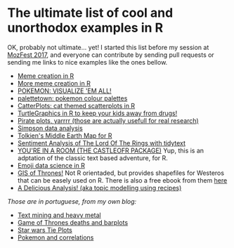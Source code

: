 # The ultimate list of cool and unorthodox examples in R

OK, probably not ultimate... yet! I started this list before my session at [MozFest 2017](https://mozillafestival.org/), and everyone can contribute by sending pull requests or sending me links to nice examples like the ones bellow.

- [Meme creation in R](https://www.r-bloggers.com/creat-meme-in-r/amp/)
- [More meme creation in R](http://rpubs.com/dsollberger/Rmemes)
- [POKEMON: VISUALIZE 'EM ALL!](http://jkunst.com/r/pokemon-visualize-em-all/)
- [palettetown: pokemon colour palettes](https://github.com/timcdlucas/palettetown)
- [CatterPlots: cat themed scatterplots in R](https://github.com/Gibbsdavidl/CatterPlots)
- [TurtleGraphics in R to keep your kids away from drugs!](http://www.rexamine.com/2014/06/r-now-will-keep-children-away-from-drugs/) 
- [Pirate plots, yarrrr (those are actually usefull for real research)](http://nathanieldphillips.com/2016/04/pirateplot-2-0-the-rdi-plotting-choice-of-r-pirates/)
- [Simpson data analysis](https://github.com/toddwschneider/flim-springfield)
- [Tolkien's Middle Earth Map for R](http://www.r-chart.com/2016/10/map-of-middle-earth-map-above-was.html)
- [Sentiment Analysis of The Lord Of The Rings with tidytext](http://www.jakubglinka.com/2017-03-01-text_mining_part1/)
- [YOU'RE IN A ROOM (THE CASTLEOFR PACKAGE)](http://giorasimchoni.com/2017/09/10/2017-09-10-you-re-in-a-room-the-castleofr-package/) Yup, this is an adptation of the classic text based adventure, for R.
- [Emoji data science in R](https://prismoji.com/2017/02/06/emoji-data-science-in-r-tutorial/)
- [GIS of Thrones!](https://blog.gvsig.org/2016/05/24/gis-of-thrones-mapping-game-of-thrones-with-gvsig/) Not R orientaded, but provides shapefiles for Westeros that can be easely used on R. There is also a free ebook from them [here](https://blog.gvsig.org/2017/07/12/learning-gis-with-game-of-thrones-free-book/)
- [A Delicious Analysis! (aka topic modelling using recipes)](https://www.r-bloggers.com/a-delicious-analysis-aka-topic-modelling-using-recipes/)

*Those are in portuguese, from my own blog:*

- [Text mining and heavy metal](https://cantinhodor.wordpress.com/2015/07/30/a-incrivel-batalha-estatistica-das-bandas-de-heavy-metal-analisando-textos-no-r/)
- [Game of Thrones deaths and barplots](https://cantinhodor.wordpress.com/2015/09/15/graficos-log-diagramas-de-rank-abundancia-e-game-of-thrones/)
- [Star wars Tie Plots](https://cantinhodor.wordpress.com/2017/03/21/graficos-de-muito-tempo-atras-de-uma-galaxia-muito-distante/)
- [Pokemon and correlations](https://cantinhodor.wordpress.com/2017/02/13/pearson-eu-escolho-voce-correlacoes-no-r-usando-pokemons/)

